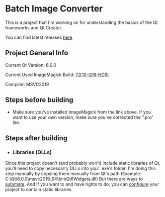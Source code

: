 # Batch Image Converter

This is a project that I'm working on for understanding the basics of the Qt frameworks and Qt Creator.

You can find latest releases [here](https://github.com/edgarbarney/BatchImageConverter/releases).

## Project General Info

Current Qt Version: 6.0.0

Current Used ImageMagick Build: [7.0.10-Q16-HDRI](https://imagemagick.org/download/binaries/ImageMagick-7.0.10-53-Q16-HDRI-x64-static.exe)

Compiler: MSVC2019

## Steps before building

* Make sure you've installed ImageMagick from the link above. If you want to use your own version, make sure you've corrected the ".pro" file.


## Steps after building

* ### Libraries (DLLs)
Since this project doesn't (and probably won't) include static libraries of Qt, you'll need to copy necessarry DLLs into your .exe's folder.
I'm doing this step manually by copying them manually from Qt's path
(Example: C:\Qt\6.0.0\msvc2019_64\bin\Qt6Widgets.dll)
But there are ways to [automate](https://forum.qt.io/topic/73235/copying-dlls-into-target-directory/5). And If you want to and have rights to do; you can [configure](https://forum.qt.io/topic/91701/embed-qt-dlls-in-exe) your project to contain static libraries.
